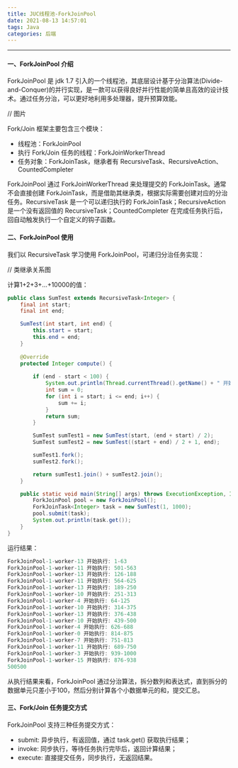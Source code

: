 ```yaml
---
title: JUC线程池-ForkJoinPool
date: 2021-08-13 14:57:01
tags: Java
categories: 后端
---
```


-----

#### 一、ForkJoinPool 介绍

ForkJoinPool 是 jdk 1.7 引入的一个线程池，其底层设计基于分治算法(Divide-and-Conquer)的并行实现，是一款可以获得良好并行性能的简单且高效的设计技术。通过任务分治，可以更好地利用多处理器，提升预算效能。

// 图片

Fork/Join 框架主要包含三个模块：

* 线程池：ForkJoinPool
* 执行 Fork/Join 任务的线程：ForkJoinWorkerThread
* 任务对象：ForkJoinTask，继承者有 RecursiveTask、RecursiveAction、CountedCompleter

ForkJoinPool 通过 ForkJoinWorkerThread 来处理提交的 ForkJoinTask。通常不会直接创建 ForkJoinTask，而是借助其继承类，根据实际需要创建对应的分治任务。RecursiveTask 是一个可以递归执行的 ForkJoinTask；RecursiveAction 是一个没有返回值的 RecursiveTask；CountedCompleter 在完成任务执行后，回自动触发执行一个自定义的钩子函数。

#### 二、ForkJoinPool 使用

我们以 RecursiveTask 学习使用 ForkJoinPool，可递归分治任务实现：

// 类继承关系图

计算1+2+3+...+10000的值：

```java
public class SumTest extends RecursiveTask<Integer> {
    final int start;
    final int end;

    SumTest(int start, int end) {
        this.start = start;
        this.end = end;
    }
    
    @Override
    protected Integer compute() {
		
        if (end - start < 100) {
            System.out.println(Thread.currentThread().getName() + " 开始执行: " + start + "-" + end);
            int sum = 0;
            for (int i = start; i <= end; i++) {
                sum += i;
            }
            return sum;
        }

        SumTest sumTest1 = new SumTest(start, (end + start) / 2);
        SumTest sumTest2 = new SumTest((start + end) / 2 + 1, end);

        sumTest1.fork();
        sumTest2.fork();

        return sumTest1.join() + sumTest2.join();
    }

    public static void main(String[] args) throws ExecutionException, InterruptedException {
        ForkJoinPool pool = new ForkJoinPool();
        ForkJoinTask<Integer> task = new SumTest(1, 1000);
        pool.submit(task);
        System.out.println(task.get());
    }
}
```

运行结果：

```java
ForkJoinPool-1-worker-13 开始执行: 1-63
ForkJoinPool-1-worker-11 开始执行: 501-563
ForkJoinPool-1-worker-13 开始执行: 126-188
ForkJoinPool-1-worker-11 开始执行: 564-625
ForkJoinPool-1-worker-13 开始执行: 189-250
ForkJoinPool-1-worker-10 开始执行: 251-313
ForkJoinPool-1-worker-4 开始执行: 64-125
ForkJoinPool-1-worker-10 开始执行: 314-375
ForkJoinPool-1-worker-13 开始执行: 376-438
ForkJoinPool-1-worker-10 开始执行: 439-500
ForkJoinPool-1-worker-4 开始执行: 626-688
ForkJoinPool-1-worker-0 开始执行: 814-875
ForkJoinPool-1-worker-7 开始执行: 751-813
ForkJoinPool-1-worker-11 开始执行: 689-750
ForkJoinPool-1-worker-3 开始执行: 939-1000
ForkJoinPool-1-worker-15 开始执行: 876-938
500500
```

从执行结果来看，ForkJoinPool 通过分治算法，拆分数列和表达式，直到拆分的数据单元只差小于100，然后分别计算各个小数据单元的和，提交汇总。

#### 三、Fork/Join 任务提交方式

ForkJoinPool 支持三种任务提交方式：

* submit: 异步执行，有返回值，通过 task.get() 获取执行结果；
* invoke: 同步执行，等待任务执行完毕后，返回计算结果；
* execute: 直接提交任务，同步执行，无返回结果。